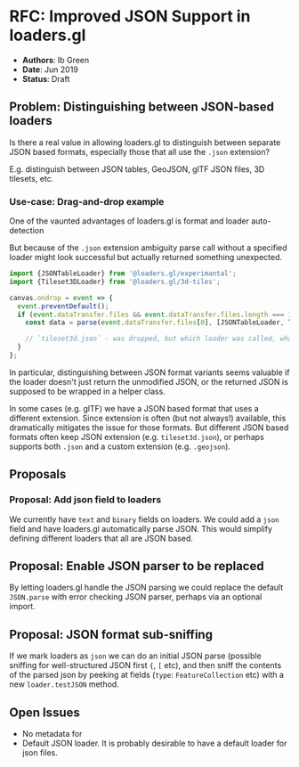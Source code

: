 # RFC: Improved JSON Support in loaders.gl

- **Authors**: Ib Green
- **Date**: Jun 2019
- **Status**: Draft

## Problem: Distinguishing between JSON-based loaders

Is there a real value in allowing loaders.gl to distinguish between separate JSON based formats, especially those that all use the `.json` extension?

E.g. distinguish between JSON tables, GeoJSON, glTF JSON files, 3D tilesets, etc.

### Use-case: Drag-and-drop example

One of the vaunted advantages of loaders.gl is format and loader auto-detection

But because of the `.json` extension ambiguity parse call without a specified loader might look successful but actually returned something unexpected.

```js
import {JSONTableLoader} from '@loaders.gl/experimantal';
import {Tileset3DLoader} from '@loaders.gl/3d-tiles';

canvas.ondrop = event => {
  event.preventDefault();
  if (event.dataTransfer.files && event.dataTransfer.files.length === 1) {
    const data = parse(event.dataTransfer.files[0], [JSONTableLoader, Tileset3DLoader]);

    // `tileset3d.json` - was dropped, but which loader was called, what do do?
  }
};
```

In particular, distinguishing between JSON format variants seems valuable if the loader doesn't just return the unmodified JSON, or the returned JSON is supposed to be wrapped in a helper class.

In some cases (e.g. glTF) we have a JSON based format that uses a different extension. Since extension is often (but not always!) available, this dramatically mitigates the issue for those formats. But different JSON based formats often keep JSON extension (e.g. `tileset3d.json`), or perhaps supports both `.json` and a custom extension (e.g. `.geojson`).

## Proposals

### Proposal: Add json field to loaders

We currently have `text` and `binary` fields on loaders. We could add a `json` field and have loaders.gl automatically parse JSON. This would simplify defining different loaders that all are JSON based.

## Proposal: Enable JSON parser to be replaced

By letting loaders.gl handle the JSON parsing we could replace the default `JSON.parse` with error checking JSON parser, perhaps via an optional import.

## Proposal: JSON format sub-sniffing

If we mark loaders as `json` we can do an initial JSON parse (possible sniffing for well-structured JSON first `{`, `[` etc), and then sniff the contents of the parsed json by peeking at fields (`type`: `FeatureCollection` etc) with a new `loader.testJSON` method.

## Open Issues

- No metadata for
- Default JSON loader. It is probably desirable to have a default loader for json files.
